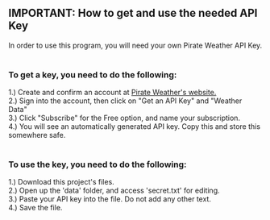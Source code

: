 ## IMPORTANT: How to get and use the needed API Key

In order to use this program, you will need your own Pirate Weather API Key. 
<br /><br />
### To get a key, you need to do the following:
  1.) Create and confirm an account at [Pirate Weather's website.](https://pirateweather.net/en/latest/)  
  2.) Sign into the account, then click on "Get an API Key" and "Weather Data"   
  3.) Click "Subscribe" for the Free option, and name your subscription.  
  4.) You will see an automatically generated API key. Copy this and store this somewhere safe.  
<br />
### To use the key, you need to do the following: 
  1.) Download this project's files.   
  2.) Open up the 'data' folder, and access 'secret.txt' for editing.  
  3.) Paste your API key into the file. Do not add any other text.  
  4.) Save the file.  
